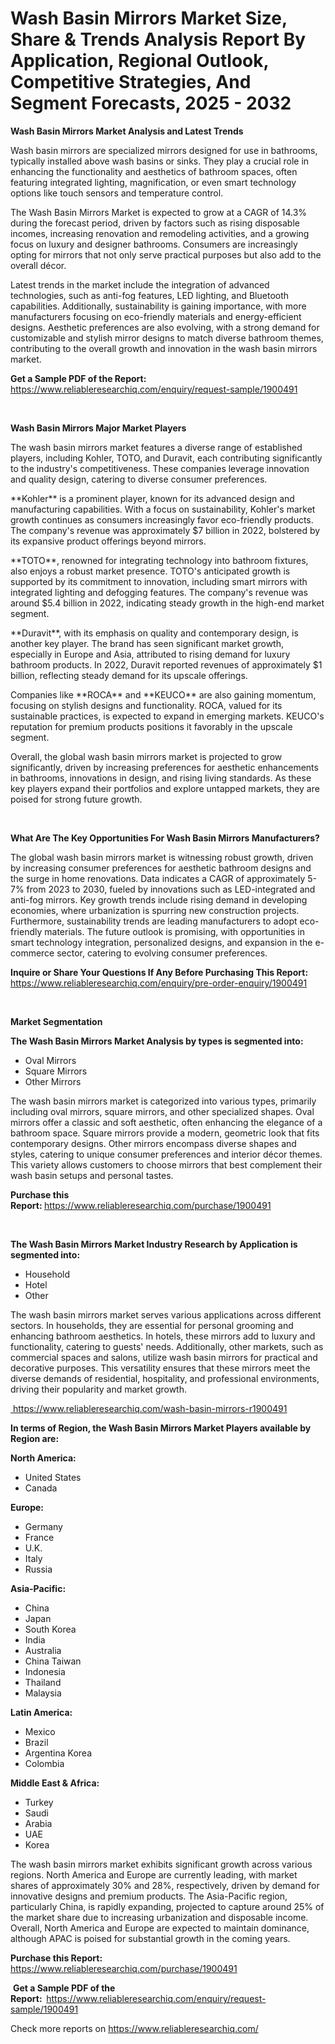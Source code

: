 <p><h1>Wash Basin Mirrors Market Size, Share & Trends Analysis Report By Application, Regional Outlook, Competitive Strategies, And Segment Forecasts, 2025 - 2032</h1></p><p><strong>Wash Basin Mirrors Market Analysis and Latest Trends</strong></p>
<p><p>Wash basin mirrors are specialized mirrors designed for use in bathrooms, typically installed above wash basins or sinks. They play a crucial role in enhancing the functionality and aesthetics of bathroom spaces, often featuring integrated lighting, magnification, or even smart technology options like touch sensors and temperature control.</p><p>The Wash Basin Mirrors Market is expected to grow at a CAGR of 14.3% during the forecast period, driven by factors such as rising disposable incomes, increasing renovation and remodeling activities, and a growing focus on luxury and designer bathrooms. Consumers are increasingly opting for mirrors that not only serve practical purposes but also add to the overall décor. </p><p>Latest trends in the market include the integration of advanced technologies, such as anti-fog features, LED lighting, and Bluetooth capabilities. Additionally, sustainability is gaining importance, with more manufacturers focusing on eco-friendly materials and energy-efficient designs. Aesthetic preferences are also evolving, with a strong demand for customizable and stylish mirror designs to match diverse bathroom themes, contributing to the overall growth and innovation in the wash basin mirrors market.</p></p>
<p><strong>Get a Sample PDF of the Report:&nbsp;</strong> <a href="https://www.reliableresearchiq.com/enquiry/request-sample/1900491?utm_campaign=2237&utm_medium=2&utm_source=Github&utm_content=ia&utm_term=09022025&utm_id=wash-basin-mirrors">https://www.reliableresearchiq.com/enquiry/request-sample/1900491</a></p>
<p>&nbsp;</p>
<p><strong>Wash Basin Mirrors Major Market Players</strong></p>
<p><p>The wash basin mirrors market features a diverse range of established players, including Kohler, TOTO, and Duravit, each contributing significantly to the industry's competitiveness. These companies leverage innovation and quality design, catering to diverse consumer preferences.</p><p>**Kohler** is a prominent player, known for its advanced design and manufacturing capabilities. With a focus on sustainability, Kohler's market growth continues as consumers increasingly favor eco-friendly products. The company's revenue was approximately $7 billion in 2022, bolstered by its expansive product offerings beyond mirrors.</p><p>**TOTO**, renowned for integrating technology into bathroom fixtures, also enjoys a robust market presence. TOTO's anticipated growth is supported by its commitment to innovation, including smart mirrors with integrated lighting and defogging features. The company's revenue was around $5.4 billion in 2022, indicating steady growth in the high-end market segment.</p><p>**Duravit**, with its emphasis on quality and contemporary design, is another key player. The brand has seen significant market growth, especially in Europe and Asia, attributed to rising demand for luxury bathroom products. In 2022, Duravit reported revenues of approximately $1 billion, reflecting steady demand for its upscale offerings.</p><p>Companies like **ROCA** and **KEUCO** are also gaining momentum, focusing on stylish designs and functionality. ROCA, valued for its sustainable practices, is expected to expand in emerging markets. KEUCO's reputation for premium products positions it favorably in the upscale segment.</p><p>Overall, the global wash basin mirrors market is projected to grow significantly, driven by increasing preferences for aesthetic enhancements in bathrooms, innovations in design, and rising living standards. As these key players expand their portfolios and explore untapped markets, they are poised for strong future growth.</p></p>
<p>&nbsp;</p>
<p><strong>What Are The Key Opportunities For Wash Basin Mirrors Manufacturers?</strong></p>
<p><p>The global wash basin mirrors market is witnessing robust growth, driven by increasing consumer preferences for aesthetic bathroom designs and the surge in home renovations. Data indicates a CAGR of approximately 5-7% from 2023 to 2030, fueled by innovations such as LED-integrated and anti-fog mirrors. Key growth trends include rising demand in developing economies, where urbanization is spurring new construction projects. Furthermore, sustainability trends are leading manufacturers to adopt eco-friendly materials. The future outlook is promising, with opportunities in smart technology integration, personalized designs, and expansion in the e-commerce sector, catering to evolving consumer preferences.</p></p>
<p><strong>Inquire or Share Your Questions If Any Before Purchasing This Report:</strong> <a href="https://www.reliableresearchiq.com/enquiry/pre-order-enquiry/1900491?utm_campaign=2237&utm_medium=2&utm_source=Github&utm_content=ia&utm_term=09022025&utm_id=wash-basin-mirrors">https://www.reliableresearchiq.com/enquiry/pre-order-enquiry/1900491</a></p>
<p>&nbsp;</p>
<p><strong>Market Segmentation</strong></p>
<p><strong>The Wash Basin Mirrors Market Analysis by types is segmented into:</strong></p>
<p><ul><li>Oval Mirrors</li><li>Square Mirrors</li><li>Other Mirrors</li></ul></p>
<p><p>The wash basin mirrors market is categorized into various types, primarily including oval mirrors, square mirrors, and other specialized shapes. Oval mirrors offer a classic and soft aesthetic, often enhancing the elegance of a bathroom space. Square mirrors provide a modern, geometric look that fits contemporary designs. Other mirrors encompass diverse shapes and styles, catering to unique consumer preferences and interior décor themes. This variety allows customers to choose mirrors that best complement their wash basin setups and personal tastes.</p></p>
<p><strong>Purchase this Report:&nbsp;</strong><a href="https://www.reliableresearchiq.com/purchase/1900491?utm_campaign=2237&utm_medium=2&utm_source=Github&utm_content=ia&utm_term=09022025&utm_id=wash-basin-mirrors">https://www.reliableresearchiq.com/purchase/1900491</a></p>
<p>&nbsp;</p>
<p><strong>The Wash Basin Mirrors Market Industry Research by Application is segmented into:</strong></p>
<p><ul><li>Household</li><li>Hotel</li><li>Other</li></ul></p>
<p><p>The wash basin mirrors market serves various applications across different sectors. In households, they are essential for personal grooming and enhancing bathroom aesthetics. In hotels, these mirrors add to luxury and functionality, catering to guests' needs. Additionally, other markets, such as commercial spaces and salons, utilize wash basin mirrors for practical and decorative purposes. This versatility ensures that these mirrors meet the diverse demands of residential, hospitality, and professional environments, driving their popularity and market growth.</p></p>
<p><a href="https://www.reliableresearchiq.com/wash-basin-mirrors-r1900491?utm_campaign=2237&utm_medium=2&utm_source=Github&utm_content=ia&utm_term=09022025&utm_id=wash-basin-mirrors">&nbsp;https://www.reliableresearchiq.com/wash-basin-mirrors-r1900491</a></p>
<p><strong>In terms of Region, the Wash Basin Mirrors Market Players available by Region are:</strong></p>
<p>
    <p> <strong> North America: </strong>
        <ul>
            <li>United States</li>
            <li>Canada</li>
        </ul>
        </p> 
    <p> <strong> Europe: </strong>
        <ul>
            <li>Germany</li>
            <li>France</li>
            <li>U.K.</li>
            <li>Italy</li>
            <li>Russia</li>
        </ul>
        </p> 
    <p> <strong> Asia-Pacific: </strong>
        <ul>
            <li>China</li>
            <li>Japan</li>
            <li>South Korea</li>
            <li>India</li>
            <li>Australia</li>
            <li>China Taiwan</li>
            <li>Indonesia</li>
            <li>Thailand</li>
            <li>Malaysia</li>
        </ul>
        </p> 
    <p> <strong> Latin America: </strong>
        <ul>
            <li>Mexico</li>
            <li>Brazil</li>
            <li>Argentina Korea</li>
            <li>Colombia</li>
        </ul>
        </p> 
    <p> <strong> Middle East & Africa: </strong>
        <ul>
            <li>Turkey</li>
            <li>Saudi</li>
            <li>Arabia</li>
            <li>UAE</li>
            <li>Korea</li>
        </ul>
    </p>
    </p>
<p><p>The wash basin mirrors market exhibits significant growth across various regions. North America and Europe are currently leading, with market shares of approximately 30% and 28%, respectively, driven by demand for innovative designs and premium products. The Asia-Pacific region, particularly China, is rapidly expanding, projected to capture around 25% of the market share due to increasing urbanization and disposable income. Overall, North America and Europe are expected to maintain dominance, although APAC is poised for substantial growth in the coming years.</p></p>
<p><strong>Purchase this Report: </strong><a href="https://www.reliableresearchiq.com/purchase/1900491?utm_campaign=2237&utm_medium=2&utm_source=Github&utm_content=ia&utm_term=09022025&utm_id=wash-basin-mirrors">https://www.reliableresearchiq.com/purchase/1900491</a></p>
<p>&nbsp;<strong>Get a Sample PDF of the Report:&nbsp;&nbsp;</strong><a href="https://www.reliableresearchiq.com/enquiry/request-sample/1900491?utm_campaign=2237&utm_medium=2&utm_source=Github&utm_content=ia&utm_term=09022025&utm_id=wash-basin-mirrors">https://www.reliableresearchiq.com/enquiry/request-sample/1900491</a></p>
<p><strong></strong></p>
<p>Check more reports on <a href="https://www.reliableresearchiq.com/?utm_campaign=2237&utm_medium=2&utm_source=Github&utm_content=ia&utm_term=09022025&utm_id=wash-basin-mirrors">https://www.reliableresearchiq.com/</a></p>